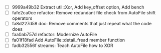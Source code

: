 - [ ] 9999a49b32 Extract util::Xor, Add key_offset option, Add bench
- [ ] fafe2ca0ce refactor: Remove redundant file check from AutoFile shift operators
- [ ] fa8d227d58 doc: Remove comments that just repeat what the code does
- [ ] faa0ab757d refactor: Modernize AutoFile
- [ ] fa01f18fad Add AutoFile::detail_fread member function
- [ ] fadb32556f streams: Teach AutoFile how to XOR